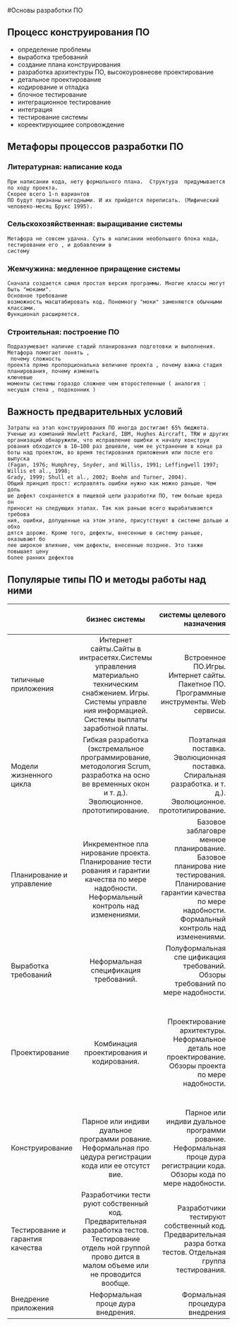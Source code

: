 #Основы разработки ПО

## Процесс конструирования ПО
- определение проблемы
- выработка требований
- создание плана конструирования
- разработка архитектуры ПО, высокоуровнеове проектирование
- детальное проектирование
- кодирование и отладка
- блочное тестирование
- интеграционное тестирование
- интеграция
- тестирование системы
- кореектирующиее сопровождение

## Метафоры процессов разработки ПО

### Литературная: написание кода
    При написании кода, нету формального плана.  Структура  придумывается по ходу проекта.
    Скорее всего 1-n вариантов
    ПО будут признаны негодными. И их прийдется переписать. (Мифический человеко-месяц Брукс 1995).

### Сельскохозяйственная: выращивание системы
    Метафора не совсем удачна. Суть в написании необольшого блока кода, тестировании его , и добавлении в
    систему

### Жемчужина: медленное приращение системы
    Сначала создается самая простая версия программы. Многие классы могут быть "моками".
    Основное требование
    возможность масштабировать код. Понемногу "моки" заменяются обычными классами.
    Функционал расширяется.

### Строительная: построение ПО
    Подразумевает наличие стадий планирования подготовки и выполнения. Метафора помогает понять ,
     почему сложность
    проекта прямо пропорциональна величине проекта , почему важна стадия планирования, почему изменить
    ключевые
    моменты системы гораздо сложнее чем второстепенные ( аналогия : несущая стена , подоконник )

## Важность предварительных условий
    Затраты на этап конструирования ПО иногда достигают 65% бюджета.
    Ученые из компаний Hewlett Packard, IBM, Hughes Aircraft, TRW и других
    организаций обнаружили, что исправление ошибки к началу конструи
    рования обходится в 10–100 раз дешевле, чем ее устранение в конце ра
    боты над проектом, во время тестирования приложения или после его выпуска
    (Fagan, 1976; Humphrey, Snyder, and Willis, 1991; Leffingwell 1997; Willis et al., 1998;
    Grady, 1999; Shull et al., 2002; Boehm and Turner, 2004).
    Общий принцип прост: исправлять ошибки нужно как можно раньше. Чем доль
    ше дефект сохраняется в пищевой цепи разработки ПО, тем больше вреда он
    приносит на следующих этапах. Так как раньше всего вырабатываются требова
    ния, ошибки, допущенные на этом этапе, присутствуют в системе дольше и обхо
    дятся дороже. Кроме того, дефекты, внесенные в систему раньше, оказывают бо
    лее широкое влияние, чем дефекты, внесенные позднее. Это также повышает цену
    более ранних дефектов

## Популярые типы ПО и методы работы над ними
|               | бизнес системы           | системы целевого назначения  | системы от которых зависят жизни людей |
| ------------- |:------------------------:| ----------------------------:|---------------------------------------:|
| типичные приложения     |Интернет сайты.Сайты в интрасетях.Системы управления материально техническим снабжением. Игры. Системы управле ния информацией. Системы выплаты заработной платы.|Встроенное ПО.Игры. Интернет сайты. Пакетное ПО. Программные инструменты. Web сервисы.|Авиационное ПО. Встроенное ПО. ПО для медицинских устройств. Операционные системы. Пакетное ПО.|
|Модели жизненного цикла|Гибкая разработка (экстремальное программирование, методология Scrum, разработка на осно ве временных окон и т. д.). Эволюционное. прототипирование.|Поэтапная поставка. Эволюционная поставка. Спиральная разработка. и т. д.). Эволюционное. прототипирование.|Поэтапная поставка. Спиральная разработка. Эволюционная поставка.|
|Планирование и управление|Инкрементное пла нирование проекта. Планирование тести рования и гарантии качества по мере надобности. Неформальный контроль над изменениями.|Базовое заблаговре менное планирование. Базовое планирова ние тестирования. Планирование гарантии качества по мере надобности. Формальный контроль над изменениями.|Исчерпывающее заблаговременное планирование. Исчерпывающее планирование тести рования. Исчерпывающее пла нирование гарантии качества. Тщательный контроль над изменениями.|
|Выработка требований|Неформальная спецификация требований.|Полуформальная спе цификация требований. Обзоры требований по мере надобности.|Формальная специ фикация требований. Формальные инспек ции требований.|
|Проектирование|Комбинация проектирования и кодирования.|Проектирование архитектуры. Неформальное деталь ное проектирование. Обзоры проекта по мере надобности.|Проектирование архитектуры. Формальные инспек ции архитектуры. Формальное деталь ное проектирование. Формальные инспек ции детального проекта.|
|Конструирование|Парное или индиви дуальное программи рование. Неформальная про цедура регистрации кода или ее отсутст вие.|Парное или индиви дуальное программи рование. Неформальная проце дура регистрации кода. Обзоры кода по мере надобности.|Парное или индиви дуальное программи рование. Формальная процеду ра регистрации кода. Формальные инспек ции кода.|
|Тестирование и гарантия качества|Разработчики тести руют собственный код. Предварительная разработка тестов. Тестирование отдель ной группой прово дится в малом объеме или не проводится вообще.|Разработчики тестируют собственный код. Предварительная разра ботка тестов. Отдельная группа тестирования.|Разработчики тести руют собственный код. Предварительная разработка тестов. Отдельная группа тестирования. Отдельная группа гарантии качества.|
|Внедрение приложения|Неформальная проце дура внедрения.|Формальная процедура внедрения |Формальная процедура внедрения |